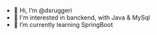 - 👋 Hi, I’m @dsruggeri
- 👀 I'm interested in banckend, with Java & MySql
- 🌱 I’m currently learning SpringBoot



